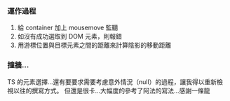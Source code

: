 ### 運作過程
1. 給 container 加上 mousemove 監聽
2. 如沒有成功選取到 DOM 元素，則報錯
3. 用游標位置與目標元素之間的距離來計算陰影的移動距離

### 撞牆...
TS 的元素選擇...還有要要求需要考慮意外情況（null）的過程，讓我得以重新檢視以往的撰寫方式。
但還是很卡...大幅度的參考了阿法的寫法...感謝一條龍
